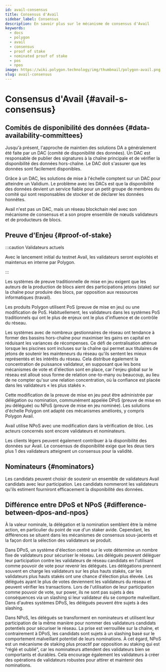 ```yaml
---
id: avail-consensus
title: Consensus d'Avail
sidebar_label: Consensus
description: En savoir plus sur le mécanisme de consensus d'Avail
keywords:
  - docs
  - polygon
  - avail
  - consensus
  - proof of stake
  - nominated proof of stake
  - pos
  - npos
image: https://wiki.polygon.technology/img/thumbnail/polygon-avail.png
slug: avail-consensus
---
```


# Consensus d'Avail {#avail-s-consensus}

## Comités de disponibilité des données {#data-availability-committees}

Jusqu'à présent, l'approche de maintien des solutions DA a généralement été faite par un DAC (comité de disponibilité des données). Un DAC est responsable de publier des signatures à la chaîne principale et de vérifier la disponibilité des données hors-chaîne. Le DAC doit s'assurer que les données sont facilement disponibles.

Grâce à un DAC, les solutions de mise à l'échelle comptent sur un DAC pour atteindre un Validium. Le problème avec les DACs est que la disponibilité des données devient un service fiable pour un petit groupe de membres du comité qui sont responsables de stocker et de déclarer les données honnêtes.

Avail n'est pas un DAC, mais un réseau blockchain réel avec son mécanisme de consensus et a son propre ensemble de nœuds validateurs et de producteurs de blocs.

## Preuve d'Enjeu {#proof-of-stake}

:::caution Validateurs actuels

Avec le lancement initial du testnet Avail, les validateurs seront
exploités et maintenus en interne par Polygon.

:::

Les systèmes de preuve traditionnelle de mise en jeu exigent que les auteurs de la production de blocs aient des participations jetons (stake) sur la chaîne pour produire des blocs, par opposition aux ressources informatiques (travail).

Les produits Polygon utilisent PoS (preuve de mise en jeu) ou une modification de PoS. Habituellement, les validateurs dans les systèmes PoS traditionnels qui ont le plus de enjeux ont le plus d'influence et de contrôle du réseau.

Les systèmes avec de nombreux gestionnaires de réseau ont tendance à former des bassins hors-chaîne pour maximiser les gains en capital en réduisant les variances de récompenses. Ce défi de centralisation atténue lorsque les piscines sont incluses sur la chaîne qui permet aux titulaires de jetons de soutenir les mainteneurs du réseau qu'ils sentent les mieux représentés et les intérêts du réseau. Cela distribue également la concentration de puissance validateur, en supposant que les bons mécanismes de vote et d'élection sont en place, car l'enjeu global sur le réseau est alloué sous forme de relation one-to-many ou beaucoup, au lieu de ne compter qu'sur une relation concentration, où la confiance est placée dans les validateurs « les plus stakés ».

Cette modification de la preuve de mise en jeu peut être administrée par délégation ou nomination, communément appelée DPoS (preuve de mise en jeu déléguée) ou NPoS (preuve de mise en jeu nominée). Les solutions d'échelle Polygon ont adapté ces mécanismes améliorés, y compris Polygon Avail.

Avail utilise NPoS avec une modification dans la vérification de bloc. Les acteurs concernés sont encore validateurs et nominateurs.

Les clients légers peuvent également contribuer à la disponibilité des données sur Avail. Le consensus de disponibilité exige que les deux tiers plus 1 des validateurs atteignent un consensus pour la validité.

## Nominateurs {#nominators}

Les candidats peuvent choisir de soutenir un ensemble de validateurs Avail candidats avec leur participation. Les candidats nommeront les validateurs qu'ils estiment fourniront efficacement la disponibilité des données.

## Différence entre DPoS et NPoS {#difference-between-dpos-and-npos}

À la valeur nominale, la délégation et la nomination semblent être la même action, en particulier du point de vue d'un staker avide. Cependant, les différences se situent dans les mécanismes de consensus sous-jacents et la façon dont la sélection des validateurs se produit.

Dans DPoS, un système d'élection centré sur le vote détermine un nombre fixe de validateurs pour sécuriser le réseau. Les délégués peuvent déléguer leur participation contre les validateurs de réseau candidats en l'utilisant comme pouvoir de vote pour revenir les délégués. Les délégations prennent souvent en charge les validateurs sur les plus hauts stakés, car les validateurs plus hauts stakés ont une chance d'élection plus élevée. Les délégués ayant le plus de votes deviennent les validateurs du réseau et peuvent vérifier les transactions. Lors de l'utilisation de leur participation comme pouvoir de vote, sur power, ils ne sont pas sujets à des conséquences via un slashing si leur validateur élu se comporte malveillant. Dans d'autres systèmes DPoS, les délégués peuvent être sujets à des slashing.

Dans NPoS, les délégués se transforment en nominateurs et utilisent leur participation de la même manière pour nommer des validateurs candidats potentiels pour sécuriser le réseau. La prise est verrouillée sur la chaîne, et contrairement à DPoS, les candidats sont sujets à un slashing basé sur le comportement malveillant potentiel de leurs nominations. À cet égard, NPoS est un mécanisme de staking plus proactif par opposition au staking qui est "réglé et oublié", car les nominateurs attendent des validateurs bien se comportants et durables. Cela encourage également les validateurs à créer des opérations de validateurs robustes pour attirer et maintenir des nominations.

